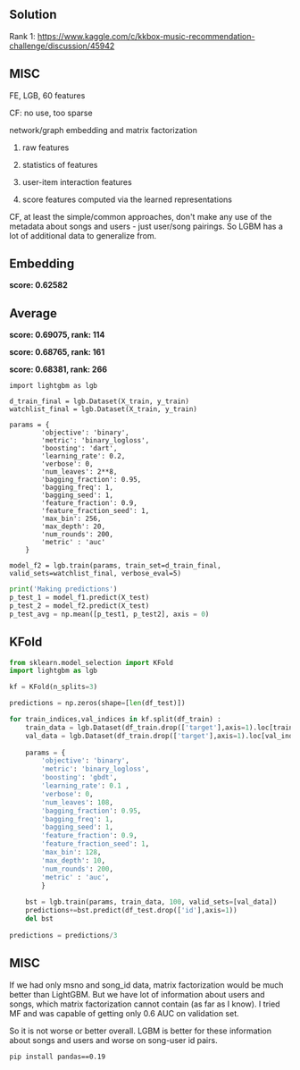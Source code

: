 ## Solution

Rank 1: https://www.kaggle.com/c/kkbox-music-recommendation-challenge/discussion/45942

## MISC

FE, LGB, 60 features

CF: no use, too sparse



 network/graph embedding and matrix factorization



1) raw features

2) statistics of features 

3) user-item interaction features 

4) score features computed via the learned representations



CF, at least the simple/common approaches, don't make any use of the metadata about songs and users - just user/song pairings. So LGBM has a lot of additional data to generalize from.

## Embedding

**score: 0.62582**

## Average

**score: 0.69075, rank: 114**

**score: 0.68765, rank: 161**

**score: 0.68381, rank: 266**

```
import lightgbm as lgb

d_train_final = lgb.Dataset(X_train, y_train)
watchlist_final = lgb.Dataset(X_train, y_train)

params = {
        'objective': 'binary',
        'metric': 'binary_logloss',
        'boosting': 'dart',
        'learning_rate': 0.2,
        'verbose': 0,
        'num_leaves': 2**8,
        'bagging_fraction': 0.95,
        'bagging_freq': 1,
        'bagging_seed': 1,
        'feature_fraction': 0.9,
        'feature_fraction_seed': 1,
        'max_bin': 256,
        'max_depth': 20,
        'num_rounds': 200,
        'metric' : 'auc'
    }

model_f2 = lgb.train(params, train_set=d_train_final,  valid_sets=watchlist_final, verbose_eval=5)
```

```python
print('Making predictions')
p_test_1 = model_f1.predict(X_test)
p_test_2 = model_f2.predict(X_test)
p_test_avg = np.mean([p_test1, p_test2], axis = 0)
```

## KFold

```python
from sklearn.model_selection import KFold
import lightgbm as lgb

kf = KFold(n_splits=3)

predictions = np.zeros(shape=[len(df_test)])

for train_indices,val_indices in kf.split(df_train) : 
    train_data = lgb.Dataset(df_train.drop(['target'],axis=1).loc[train_indices,:],label=df_train.loc[train_indices,'target'])
    val_data = lgb.Dataset(df_train.drop(['target'],axis=1).loc[val_indices,:],label=df_train.loc[val_indices,'target'])
    
    params = {
        'objective': 'binary',
        'metric': 'binary_logloss',
        'boosting': 'gbdt',
        'learning_rate': 0.1 ,
        'verbose': 0,
        'num_leaves': 108,
        'bagging_fraction': 0.95,
        'bagging_freq': 1,
        'bagging_seed': 1,
        'feature_fraction': 0.9,
        'feature_fraction_seed': 1,
        'max_bin': 128,
        'max_depth': 10,
        'num_rounds': 200,
        'metric' : 'auc',
        } 
    
    bst = lgb.train(params, train_data, 100, valid_sets=[val_data])
    predictions+=bst.predict(df_test.drop(['id'],axis=1))
    del bst
    
predictions = predictions/3
```

## MISC

If we had only msno and song_id data, matrix factorization would be much better than LightGBM. But we have lot of information about users and songs, which matrix factorization cannot contain (as far as I know). I tried MF and was capable of getting only 0.6 AUC on validation set.

So it is not worse or better overall. LGBM is better for these information about songs and users and worse on song-user id pairs.

```
pip install pandas==0.19
```

